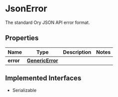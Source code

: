

# JsonError

The standard Ory JSON API error format.

## Properties

Name | Type | Description | Notes
------------ | ------------- | ------------- | -------------
**error** | [**GenericError**](GenericError.md) |  | 


## Implemented Interfaces

* Serializable


